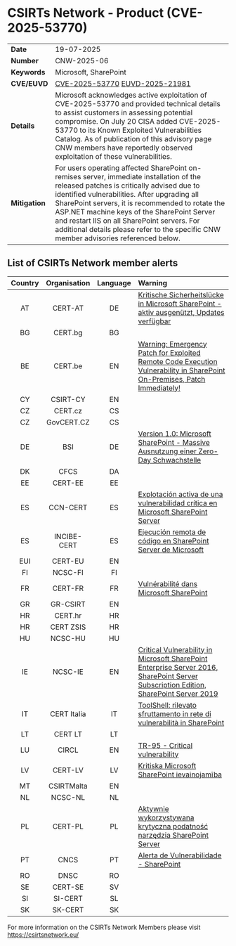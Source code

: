 # CSIRTs Network - Product (CVE-2025-53770)
|   |   |
|---|---|
| **Date** | 19-07-2025 |
| **Number** | CNW-2025-06 | 
| **Keywords** | Microsoft, SharePoint | 
| **CVE/EUVD** | [CVE-2025-53770](https://www.cve.org/CVERecord?id=CVE-2025-53770) [EUVD-2025-21981](https://euvd.enisa.europa.eu/enisa/EUVD-2025-21981)
| **Details** | Microsoft acknowledges active exploitation of CVE-2025-53770 and provided technical details to assist customers in assessing potential compromise. On July 20 CISA added CVE-2025-53770 to its Known Exploited Vulnerabilities Catalog. As of publication of this advisory page CNW members have reportedly observed exploitation of these vulnerabilities.
| **Mitigation** | For users operating affected SharePoint on-remises server, immediate installation of the released patches is critically advised due to identified vulnerabilities. After upgrading all SharePoint servers, it is recommended to rotate the ASP.NET machine keys of the SharePoint Server and restart IIS on all SharePoint servers. For additional details please refer to the specific CNW member advisories referenced below. |

## List of CSIRTs Network member alerts

| Country | Organisation | Language | Warning |
| :-----: | :----------: | :------: | :------ | 
| AT | CERT-AT | DE | [Kritische Sicherheitslücke in Microsoft SharePoint - aktiv ausgenützt, Updates verfügbar](https://www.cert.at/de/warnungen/2025/7/kritische-sicherheitslucke-in-microsoft-sharepoint-aktiv-ausgenutzt-updates-verfugbar) |
| BG | CERT.bg | BG |   |
| BE | CERT.be | EN | [Warning: Emergency Patch for Exploited Remote Code Execution Vulnerability in SharePoint On-Premises, Patch Immediately!](https://ccb.belgium.be/advisories/warning-emergency-patch-exploited-remote-code-execution-vulnerability-sharepoint) |
| CY | CSIRT-CY | EN | |
| CZ | CERT.cz | CS |  |
| CZ | GovCERT.CZ | CS |  |
| DE | BSI | DE | [Version 1.0: Microsoft SharePoint - Massive Ausnutzung einer Zero-Day Schwachstelle](https://www.bsi.bund.de/SharedDocs/Cybersicherheitswarnungen/DE/2025/2025-262781-1032.pdf) |
| DK | CFCS | DA |  |
| EE | CERT-EE | EE |   |
| ES | CCN-CERT | ES | [Explotación activa de una vulnerabilidad crítica en Microsoft SharePoint Server](https://www.ccn-cert.cni.es/es/seguridad-al-dia/alertas-ccn-cert/13088-ccn-cert-al-06-25-explotacion-activa-de-una-vulnerabilidad-critica-en-microsoft-sharepoint-server.html)| |
| ES | INCIBE-CERT | ES | [Ejecución remota de código en SharePoint Server de Microsoft ](https://www.incibe.es/incibe-cert/alerta-temprana/avisos/ejecucion-remota-de-codigo-en-sharepoint-server-de-microsoft)|
| EUI | CERT-EU | EN |   |
| FI | NCSC-FI | FI |  |
| FR | CERT-FR | FR | [Vulnérabilité dans Microsoft SharePoint](https://cert.ssi.gouv.fr/alerte/CERTFR-2025-ALE-010/)|
| GR | GR-CSIRT | EN | |
| HR | CERT.hr | HR |  |
| HR | CERT ZSIS | HR |  |
| HU | NCSC-HU | HU |   |
| IE | NCSC-IE | EN | [Critical Vulnerability in Microsoft SharePoint Enterprise Server 2016, SharePoint Server Subscription Edition, SharePoint Server 2019](https://www.ncsc.gov.ie/pdfs/2507200119_CVE-2025-53770.pdf) |
| IT | CERT Italia | IT | [ToolShell: rilevato sfruttamento in rete di vulnerabilità in SharePoint](https://www.acn.gov.it/portale/en/w/toolshell-rilevato-sfruttamento-in-rete-di-vulnerabilita-in-sharepoint)|
| LT | CERT LT | LT |  |
| LU | CIRCL | EN | [TR-95 - Critical vulnerability](https://www.circl.lu/pub/tr-95/) |
| LV | CERT-LV | LV | [Kritiska Microsoft SharePoint ievainojamība](https://cert.lv/lv/2025/07/kritiska-microsoft-sharepoint-ievainojamiba-cve-2025-53770)|
| MT | CSIRTMalta | EN | |
| NL | NCSC-NL | NL | |
| PL | CERT-PL | PL | [Aktywnie wykorzystywana krytyczna podatność narzędzia SharePoint Server](https://moje.cert.pl/komunikaty/2025/15/aktywnie-wykorzystywana-krytyczna-podatnosc-narzedzia-sharepoint-server/) |
| PT | CNCS | PT | [Alerta de Vulnerabilidade - SharePoint](https://dyn.cncs.gov.pt/pt/alerta-detalhe/art/135941/alerta-de-vulnerabilidade-sharepoint) |
| RO | DNSC | RO |   |
| SE | CERT-SE | SV |  |
| SI | SI-CERT | SL | |
| SK | SK-CERT | SK | |








 

For more information on the CSIRTs Network Members please visit https://csirtsnetwork.eu/ 
